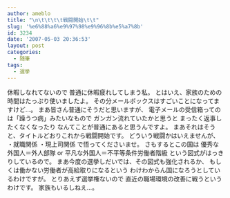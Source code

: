 ```yaml
---
author: ameblo
title: "\n\t\t\t\t戦闘開始\t\t"
slug: '%e6%88%a6%e9%97%98%e9%96%8b%e5%a7%8b'
id: 3234
date: '2007-05-03 20:36:53'
layout: post
categories:
  - 随筆
tags:
  - 選挙
---
```


休暇しなれてないので 普通に休暇疲れしてしまう私。 とはいえ、家族のための時間はたっぷり使いましたよ。 その分メールボックスはすごいことになってますけど…。 まあ皆さん普通にそうだと思いますが、 電子メールの受信箱ってのは「躁うつ病」みたいなもので ガンガン流れていたかと思うと まったく返事したくなくなったり なんてことが普通にあると思うんですよ。 まあそれはそうと、タイトルどおりこれから戦闘開始です。 どういう戦闘かはいえませんが、 ・就職関係 ・現上司関係 で悟ってくださいませ。 さもするとこの国は 優秀な外国人＝外人部隊 or 平凡な外国人＝不平等条件労働者階級 という図式がはっきりしているので。 まあ今度の選挙しだいでは、その図式も強化されるか、 もしくは働かない労働者が高給取りになるという わけわからん国になろうとしているわけですが。 とりあえず選挙権ないので 直近の職場環境の改善に戦うというわけです。 家族もいるしねえ…。